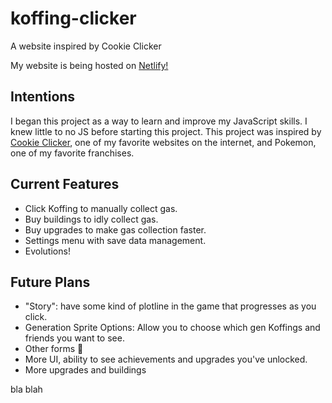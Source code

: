 # koffing-clicker
A website inspired by Cookie Clicker

My website is being hosted on [Netlify!](https://pensive-villani-99990e.netlify.app/)

## Intentions
I began this project as a way to learn and improve my JavaScript skills. I knew little to no JS before starting this project.
This project was inspired by [Cookie Clicker](https://orteil.dashnet.org/cookieclicker/), one of my favorite websites on the internet, and Pokemon, one of my favorite franchises.

## Current Features
- Click Koffing to manually collect gas.
- Buy buildings to idly collect gas.
- Buy upgrades to make gas collection faster.
- Settings menu with save data management.
- Evolutions!

## Future Plans
- "Story": have some kind of plotline in the game that progresses as you click.
- Generation Sprite Options: Allow you to choose which gen Koffings and friends you want to see.
- Other forms :eyes:
- More UI, ability to see achievements and upgrades you've unlocked.
- More upgrades and buildings

bla blah
